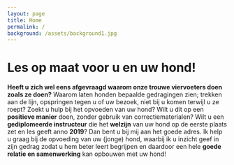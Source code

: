 ```yaml
---
layout: page
title: Home
permalink: /
background: /assets/background1.jpg
---
```

# Les op maat voor u en uw hond!

**Heeft u zich wel eens afgevraagd waarom onze trouwe viervoeters doen zoals ze doen?** Waarom laten honden bepaalde gedragingen zien; trekken aan de lijn, opspringen tegen u of uw bezoek, niet bij u komen terwijl u ze roept? Zoekt u hulp bij het opvoeden van uw hond? Wilt u dit op een **positieve manier** doen, zonder gebruik van correctiematerialen? Wilt u een **gediplomeerde instructeur** die het **welzijn** van uw hond op de eerste plaats zet en les geeft anno **2019**? Dan bent u bij mij aan het goede adres. Ik help u graag bij de opvoeding van uw (jonge) hond, waarbij ik u inzicht geef in zijn gedrag zodat u hem beter leert begrijpen en daardoor een hele **goede relatie en samenwerking** kan opbouwen met uw hond!
